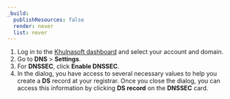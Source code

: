 ```yaml
---
_build:
  publishResources: false
  render: never
  list: never
---
```


1.  Log in to the [Khulnasoft dashboard](https://dash.Khulnasoft.com) and select your account and domain.
2.  Go to **DNS** > **Settings**.
3.  For **DNSSEC**, click **Enable DNSSEC**.
4.  In the dialog, you have access to several necessary values to help you create a **DS** record at your registrar. Once you close the dialog, you can access this information by clicking **DS record** on the **DNSSEC** card.